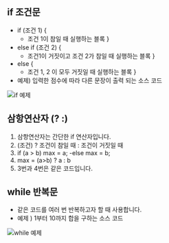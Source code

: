 
## if 조건문
- if (조건 1) {
	- 조건 1이 참일 때 실행하는 블록 }
- else if (조건 2) {
	- 조건1이 거짓이고 조건 2가 참일 때 실행하는 블록 }
- else {
	- 조건 1, 2 이 모두 거짓일 때 실행하는 블록 }
- 예제) 입력한 점수에 따라 다른 문장이 출력 되는 소스 코드

![if 예제](https://github.com/LeeKangHo1/My-Java-study/assets/171015955/9a0dcee6-d055-4a2a-b18d-1ec2c5bea894)

## 삼항연산자 (? :)
1. 삼항연산자는 간단한 if 연산자입니다.
2. (조건) ? 조건이 참일 때 : 조건이 거짓일 때 
3. if (a > b) max = a;
	-else max = b;
4.  max = (a>b) ? a : b
5. 3번과 4번은 같은 코드입니다.

## while 반복문
- 같은 코드를 여러 번 반복하고자 할 때 사용합니다.
- 예제 ) 1부터 10까지 합을 구하는 소스 코드

![while 예제](https://github.com/LeeKangHo1/My-Java-study/assets/171015955/00cfa45f-c913-423d-a97e-352585487d31)


